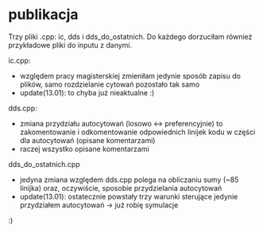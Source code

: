 # publikacja

Trzy pliki .cpp: ic, dds i dds_do_ostatnich. Do każdego dorzuciłam również przykładowe pliki do inputu z danymi. 


ic.cpp:
- względem pracy magisterskiej zmieniłam jedynie sposób zapisu do plików, samo rozdzielanie cytowań pozostało tak samo
- update(13.01): to chyba już nieaktualne :)

dds.cpp:
- zmiana przydziału autocytowań (losowo <-> preferencyjnie) to zakomentowanie i odkomentowanie odpowiednich linijek kodu w części dla autocytowań (opisane komentarzami)
- raczej wszystko opisane komentarzami

dds_do_ostatnich.cpp
- jedyna zmiana względem dds.cpp polega na obliczaniu sumy (~85 linijka) oraz, oczywiście, sposobie przydzielania autocytowań
- update(13.01): ostatecznie powstały trzy warunki sterujące jedynie przydziałem autocytowań -> już robię symulacje 


:) 
